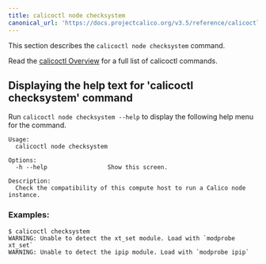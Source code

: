 ```yaml
---
title: calicoctl node checksystem
canonical_url: 'https://docs.projectcalico.org/v3.5/reference/calicoctl/commands/node/checksystem'
---
```


This section describes the `calicoctl node checksystem` command.

Read the [calicoctl Overview]({{site.baseurl}}/{{page.version}}/reference/calicoctl) 
for a full list of calicoctl commands.

## Displaying the help text for 'calicoctl checksystem' command

Run `calicoctl node checksystem --help` to display the following help menu for the
command.

```
Usage: 
  calicoctl node checksystem

Options:
  -h --help                 Show this screen.

Description:
  Check the compatibility of this compute host to run a Calico node instance.
```

### Examples:

```
$ calicoctl checksystem
WARNING: Unable to detect the xt_set module. Load with `modprobe xt_set`
WARNING: Unable to detect the ipip module. Load with `modprobe ipip`
```
